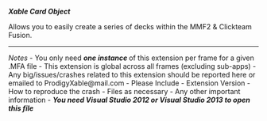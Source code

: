 <b><i>Xable Card Object</i></b>

<p>Allows you to easily create a series of decks within the MMF2 & Clickteam Fusion.</p>

<hr/>
<i>Notes</i>
- You only need <b><i> one instance </i></b>  of this extension per frame for a given .MFA file
	- This extension is global across all frames (excluding sub-apps)
- Any big/issues/crashes related to this extension should be reported here or emailed to ProdigyXable@mail.com 
	- Please Include
		- Extension Version
		- How to reproduce the crash
		- Files as necessary
		-  Any other important information
-  <i><b>You need Visual Studio 2012 or Visual Studio 2013 to open this file</b></i>
